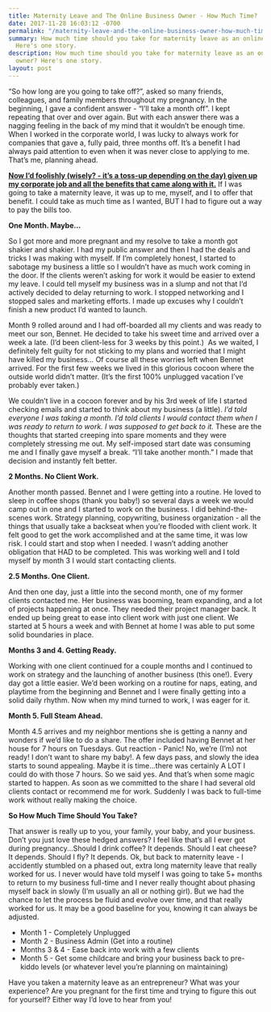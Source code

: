 ```yaml
---
title: Maternity Leave and The Online Business Owner - How Much Time?
date: 2017-11-28 16:03:12 -0700
permalink: "/maternity-leave-and-the-online-business-owner-how-much-time/"
summary: How much time should you take for maternity leave as an online business owner?
  Here's one story.
description: How much time should you take for maternity leave as an online business
  owner? Here's one story.
layout: post
---
```

“So how long are you going to take off?”, asked so many friends, colleagues, and family members throughout my pregnancy. In the beginning, I gave a confident answer - “I’ll take a month off”. I kept repeating that over and over again. But with each answer there was a nagging feeling in the back of my mind that it wouldn’t be enough time. When I worked in the corporate world, I was lucky to always work for companies that gave a, fully paid, three months off. It’s a benefit I had always paid attention to even when it was never close to applying to me. That’s me, planning ahead.

[**Now I’d foolishly (wisely? - it’s a toss-up depending on the day) given up my corporate job and all the benefits that came along with it.**](http://nestingyourbusiness.com/the-siren-call-of-a-corporate-job/ "Nesting Your Business The Siren Call of a Corporate Job") If I was going to take a maternity leave, it was up to me, myself, and I to offer that benefit. I could take as much time as I wanted, BUT I had to figure out a way to pay the bills too.

**One Month. Maybe...**

So I got more and more pregnant and my resolve to take a month got shakier and shakier. I had my public answer and then I had the deals and tricks I was making with myself. If I’m completely honest, I started to sabotage my business a little so I wouldn’t have as much work coming in the door. If the clients weren’t asking for work it would be easier to extend my leave. I could tell myself my business was in a slump and not that I’d actively decided to delay returning to work. I stopped networking and I stopped sales and marketing efforts. I made up excuses why I couldn’t finish a new product I’d wanted to launch.

Month 9 rolled around and I had off-boarded all my clients and was ready to meet our son, Bennet. He decided to take his sweet time and arrived over a week a late. (I’d been client-less for 3 weeks by this point.)  As we waited, I definitely felt guilty for not sticking to my plans and worried that I might have killed my business… Of course all these worries left when Bennet arrived. For the first few weeks we lived in this glorious cocoon where the outside world didn’t matter. (It’s the first 100% unplugged vacation I’ve probably ever taken.)

We couldn’t live in a cocoon forever and by his 3rd week of life I started checking emails and started to think about my business (a little). _I’d told everyone I was taking a month. I’d told clients I would contact them when I was ready to return to work. I was supposed to get back to it._ These are the thoughts that started creeping into spare moments and they were completely stressing me out. My self-imposed start date was consuming me and I finally gave myself a break. “I’ll take another month.” I made that decision and instantly felt better.

**2 Months. No Client Work.**

Another month passed. Bennet and I were getting into a routine. He loved to sleep in coffee shops (thank you baby!) so several days a week we would camp out in one and I started to work on the business. I did behind-the-scenes work. Strategy planning, copywriting, business organization - all the things that usually take a backseat when you’re flooded with client work. It felt good to get the work accomplished and at the same time, it was low risk. I could start and stop when I needed. I wasn’t adding another obligation that HAD to be completed. This was working well and I told myself by month 3 I would start contacting clients. 

**2.5 Months. One Client.**

And then one day, just a little into the second month, one of my former clients contacted me. Her business was booming, team expanding, and a lot of projects happening at once. They needed their project manager back. It ended up being great to ease into client work with just one client. We started at 5 hours a week and with Bennet at home I was able to put some solid boundaries in place.

**Months 3 and 4. Getting Ready.**

Working with one client continued for a couple months and I continued to work on strategy and the launching of another business (this one!). Every day got a little easier. We’d been working on a routine for naps, eating, and playtime from the beginning and Bennet and I were finally getting into a solid daily rhythm. Now when my mind turned to work, I was eager for it.

**Month 5. Full Steam Ahead.**

Month 4.5 arrives and my neighbor mentions she is getting a nanny and wonders if we’d like to do a share. The offer included having Bennet at her house for 7 hours on Tuesdays. Gut reaction - Panic! No, we’re (I’m) not ready! I don’t want to share my baby!. A few days pass, and slowly the idea starts to sound appealing. Maybe it is time…there was certainly A LOT I could do with those 7 hours. So we said yes. And that’s when some magic started to happen. As soon as we committed to the share I had several old clients contact or recommend me for work. Suddenly I was back to full-time work without really making the choice.

**So How Much Time Should You Take?**

That answer is really up to you, your family, your baby, and your business. Don’t you just love these hedged answers? I feel like that’s all I ever got during pregnancy...Should I drink coffee? It depends. Should I eat cheese? It depends. Should I fly? It depends. Ok, but back to maternity leave - I accidently stumbled on a phased out, extra long maternity leave that really worked for us. I never would have told myself I was going to take 5+ months to return to my business full-time and I never really thought about phasing myself back in slowly (I’m usually an all or nothing girl). But we had the chance to let the process be fluid and evolve over time, and that really worked for us. It may be a good baseline for you, knowing it can always be adjusted.

* Month 1 - Completely Unplugged
* Month 2 - Business Admin (Get into a routine)
* Months 3 & 4 - Ease back into work with a few clients
* Month 5 - Get some childcare and bring your business back to pre-kiddo levels (or whatever level you’re planning on maintaining)

Have you taken a maternity leave as an entrepreneur? What was your experience? Are you pregnant for the first time and trying to figure this out for yourself? Either way I’d love to hear from you!